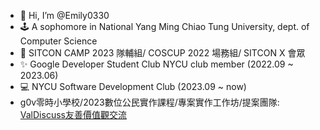 - 👋 Hi, I’m @Emily0330
- 🕹️ A sophomore in National Yang Ming Chiao Tung University, dept. of Computer Science
- 🌱 SITCON CAMP 2023 隊輔組/ COSCUP 2022 場務組/ SITCON X 會眾
- ✨ Google Developer Student Club NYCU club member (2022.09 ~ 2023.06)
- 💻 NYCU Software Development Club (2023.09 ~ now)
- g0v零時小學校/2023數位公民實作課程/專案實作工作坊/提案團隊: [ValDiscuss友善價值觀交流](https://sch001.g0v.tw/dash/prj/PefR68J4h7HyNFP65g2CrFwvUx_1T1)

<!---
Emily0330/Emily0330 is a ✨ special ✨ repository because its `README.md` (this file) appears on your GitHub profile.
You can click the Preview link to take a look at your changes.
--->

